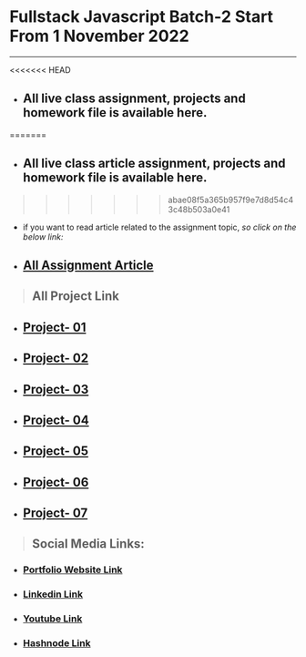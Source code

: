 # Fullstack Javascript Batch-2 Start From 1 November 2022

---

<<<<<<< HEAD
- ## All live class assignment, projects and homework file is available here.
=======
- ## All live class article assignment, projects and homework file is available here.
>>>>>>> abae08f5a365b957f9e7d8d54c43c48b503a0e41

- if you want to read article related to the assignment topic, _so click on the below link:_
- ## [All Assignment Article](https://atulsinghatul.hashnode.dev/)

> ## **All Project Link**

- ## [Project- 01](https://github.com/AtulSinghAtul/fsjs2-20th-Nov-Project-01)
- ## [Project- 02](https://github.com/AtulSinghAtul/fsjs2-20th-Nov-Project-01)
- ## [Project- 03](https://github.com/AtulSinghAtul/fsjs2-26th-Nov-Project-01)
- ## [Project- 04](https://github.com/AtulSinghAtul/fsjs2-26th-Nov-Project-01)
- ## [Project- 05](https://github.com/AtulSinghAtul/fsjs2-26th-Nov-Project-01)
- ## [Project- 06](https://github.com/AtulSinghAtul/fsjs2-26th-Nov-Project-06)
- ## [Project- 07](https://github.com/AtulSinghAtul/fsjs2-27th-nov-project-07-tailwid)

> ## Social Media Links:

- ### [Portfolio Website Link](https://www.findcoder.io/u/atulsinghatul)
- ### [Linkedin Link](https://www.linkedin.com/in/atul-singh-082529249/)
- ### [Youtube Link](https://www.youtube.com/channel/UCBNc9Vs9mAFxnAKjzWRqDFQ)
- ### [Hashnode Link](https://atulsinghatul.hashnode.dev/)
